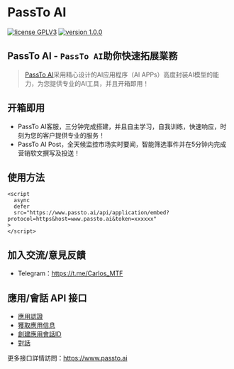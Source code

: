 # PassTo AI

<p>
<a href="https://www.gnu.org/licenses/gpl-3.0.html"><img src="https://img.shields.io/badge/license-GPLV3-blue" alt="license GPLV3"></a>
<a href="https://github.com/assimon/dujiaoka/releases/tag/1.0.0"><img src="https://img.shields.io/badge/version-1.0.0-red" alt="version 1.0.0"></a>
</p>

## PassTo AI - `PassTo AI`助你快速拓展業務

> [PassTo AI](https://www.passto.ai/)采用精心设计的AI应用程序（AI APPs）高度封装AI模型的能力，为您提供专业的AI工具，并且开箱即用！

## 开箱即用

- PassTo AI客服，三分钟完成搭建，并且自主学习，自我训练，快速响应，时刻为您的客户提供专业的服务！
- PassTo AI Post，全天候监控市场实时要闻，智能筛选事件并在5分钟内完成营销软文撰写及投送！


## 使用方法
```
<script  
  async 
  defer 
  src="https://www.passto.ai/api/application/embed?protocol=https&host=www.passto.ai&token=xxxxxx"
> 
</script>
```


## 加入交流/意見反饋

- Telegram：https://t.me/Carlos_MTF

## 應用/會話 API 接口

- [應用認證](api/zh_HK/CHAT/authentication.md)
- [獲取應用信息](api/zh_HK/CHAT/profile.md)
- [創建應用會話ID](api/zh_HK/CHAT/open.md)
- [對話](api/zh_HK/CHAT/chat_message.md)

更多接口詳情訪問：https://www.passto.ai

